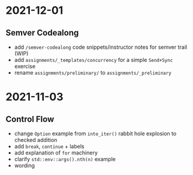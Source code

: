 # 2021-12-01
## Semver Codealong
- add `/semver-codealong` code snippets/instructor notes for semver trail (WIP)
- add `assignments/_templates/concurrency` for a simple `Send+Sync` exercise
- rename `assignments/preliminary/` to `assignments/_preliminary` 

# 2021-11-03
## Control Flow
- change `Option` example from `into_iter()` rabbit hole explosion to checked addition
- add `break`, `continue` + labels
- add explanation of `for` machinery
- clarify `std::env::args().nth(n)` example
- wording
